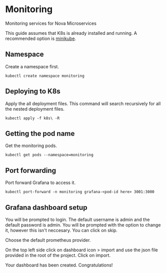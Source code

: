 # Monitoring
Monitoring services for Nova Microservices

This guide assumes that K8s is already installed and running. A recommended option is [minikube](https://minikube.sigs.k8s.io/docs/start/).

## Namespace
Create a namespace first.

`kubectl create namespace monitoring`

## Deploying to K8s
Apply the all deployment files. This command will search recursively for all the nested deployment files.

`kubectl apply -f k8s\ -R`

## Getting the pod name
Get the monitoring pods.

`kubectl get pods --namespace=monitoring`

## Port forwarding
Port forward Grafana to access it.

`kubectl port-forward -n monitoring grafana-<pod-id here> 3001:3000`

## Grafana dashboard setup
You will be prompted to login. The default username is admin and the default password is admin. You will be prompted with the option to change it, however this isn't neccesary. You can click on skip.

Choose the default prometheus provider.

On the top left side click on dashboard icon > import and use the json file provided in the root of the project. Click on import.

Your dashboard has been created. Congratulations!
